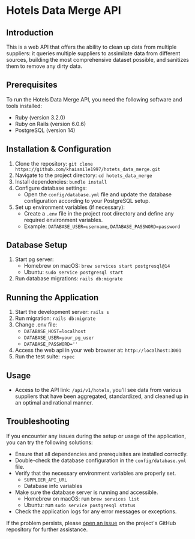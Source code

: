 # Hotels Data Merge API

## Introduction
This is a web API that offers the ability to clean up data from multiple suppliers: it queries multiple suppliers to assimilate data from different sources, building the most comprehensive dataset possible, and sanitizes them to remove any dirty data.

## Prerequisites
To run the Hotels Data Merge API, you need the following software and tools installed:

- Ruby (version 3.2.0)
- Ruby on Rails (version 6.0.6)
- PostgreSQL (version 14)

## Installation & Configuration
1. Clone the repository: `git clone https://github.com/khaismile1997/hotets_data_merge.git`
2. Navigate to the project directory: `cd hotets_data_merge`
3. Install dependencies: `bundle install`
4. Configure database settings:
   - Open the `config/database.yml` file and update the database configuration according to your PostgreSQL setup.
5. Set up environment variables (if necessary):
   - Create a `.env` file in the project root directory and define any required environment variables.
   - Example: `DATABASE_USER=username`, `DATABASE_PASSWORD=password`

## Database Setup
1. Start pg server:
   - Homebrew on macOS: `brew services start postgresql@14`
   - Ubuntu: `sudo service postgresql start`
2. Run database migrations: `rails db:migrate`

## Running the Application
1. Start the development server: `rails s`
2. Run migration: `rails db:migrate`
3. Change .env file:
   - `DATABASE_HOST=localhost`
   - `DATABASE_USER=your_pg_user`
   - `DATABASE_PASSWORD=''`
4. Access the web api in your web browser at: `http://localhost:3001`
5. Run the test suite: `rspec`

## Usage
- Access to the API link: `/api/v1/hotels`, you'll see data from various suppliers that have been aggregated, standardized, and cleaned up in an optimal and rational manner.

## Troubleshooting
If you encounter any issues during the setup or usage of the application, you can try the following solutions:

- Ensure that all dependencies and prerequisites are installed correctly.
- Double-check the database configuration in the `config/database.yml` file.
- Verify that the necessary environment variables are properly set.
  - `SUPPLIER_API_URL`
  - Database info variables
- Make sure the database server is running and accessible.
  - Homebrew on macOS: run `brew services list`
  - Ubuntu: run `sudo service postgresql status`
- Check the application logs for any error messages or exceptions.

If the problem persists, please [open an issue](https://github.com/khaismile1997/hotets_data_merge/issues) on the project's GitHub repository for further assistance.
